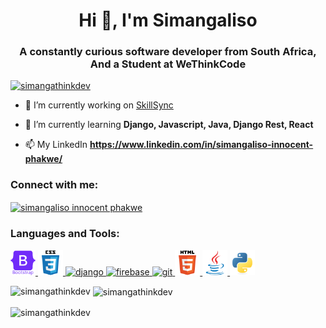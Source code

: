 <h1 align="center">Hi 👋, I'm Simangaliso</h1>
<h3 align="center">A constantly curious software developer from South Africa, And a Student at WeThinkCode</h3>

<p align="left"> <a href="https://github.com/ryo-ma/github-profile-trophy"><img src="https://github-profile-trophy.vercel.app/?username=simangathinkdev" alt="simangathinkdev" /></a> </p>

- 🔭 I’m currently working on [SkillSync](https://github.com/SimangaThinkDev/SkillSync)

- 🌱 I’m currently learning **Django, Javascript, Java, Django Rest, React**

- 📫 My LinkedIn **https://www.linkedin.com/in/simangaliso-innocent-phakwe/**

<h3 align="left">Connect with me:</h3>
<p align="left">
<a href="https://linkedin.com/in/simangaliso innocent phakwe" target="blank"><img align="center" src="https://raw.githubusercontent.com/rahuldkjain/github-profile-readme-generator/master/src/images/icons/Social/linked-in-alt.svg" alt="simangaliso innocent phakwe" height="30" width="40" /></a>
</p>

<h3 align="left">Languages and Tools:</h3>
<p align="left"> <a href="https://getbootstrap.com" target="_blank" rel="noreferrer"> <img src="https://raw.githubusercontent.com/devicons/devicon/master/icons/bootstrap/bootstrap-plain-wordmark.svg" alt="bootstrap" width="40" height="40"/> </a> <a href="https://www.w3schools.com/css/" target="_blank" rel="noreferrer"> <img src="https://raw.githubusercontent.com/devicons/devicon/master/icons/css3/css3-original-wordmark.svg" alt="css3" width="40" height="40"/> </a> <a href="https://www.djangoproject.com/" target="_blank" rel="noreferrer"> <img src="https://cdn.worldvectorlogo.com/logos/django.svg" alt="django" width="40" height="40"/> </a> <a href="https://firebase.google.com/" target="_blank" rel="noreferrer"> <img src="https://www.vectorlogo.zone/logos/firebase/firebase-icon.svg" alt="firebase" width="40" height="40"/> </a> <a href="https://git-scm.com/" target="_blank" rel="noreferrer"> <img src="https://www.vectorlogo.zone/logos/git-scm/git-scm-icon.svg" alt="git" width="40" height="40"/> </a> <a href="https://www.w3.org/html/" target="_blank" rel="noreferrer"> <img src="https://raw.githubusercontent.com/devicons/devicon/master/icons/html5/html5-original-wordmark.svg" alt="html5" width="40" height="40"/> </a> <a href="https://www.java.com" target="_blank" rel="noreferrer"> <img src="https://raw.githubusercontent.com/devicons/devicon/master/icons/java/java-original.svg" alt="java" width="40" height="40"/> </a> <a href="https://www.python.org" target="_blank" rel="noreferrer"> <img src="https://raw.githubusercontent.com/devicons/devicon/master/icons/python/python-original.svg" alt="python" width="40" height="40"/> </a> </p>

<p><img align="left" src="https://github-readme-stats.vercel.app/api/top-langs?username=simangathinkdev&show_icons=true&locale=en&layout=compact" alt="simangathinkdev" /></p>

<p>&nbsp;<img align="center" src="https://github-readme-stats.vercel.app/api?username=simangathinkdev&show_icons=true&locale=en" alt="simangathinkdev" /></p>

<p><img align="center" src="https://github-readme-streak-stats.herokuapp.com/?user=simangathinkdev&" alt="simangathinkdev" /></p>
